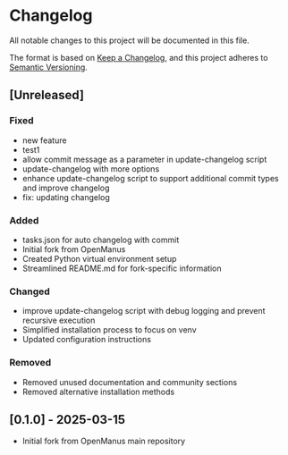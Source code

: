 # Changelog

All notable changes to this project will be documented in this file.

The format is based on [Keep a Changelog](https://keepachangelog.com/en/1.0.0/),
and this project adheres to [Semantic Versioning](https://semver.org/spec/v2.0.0.html).

## [Unreleased]

### Fixed
- new feature
- test1
- allow commit message as a parameter in update-changelog script
- update-changelog  with more options
- enhance update-changelog script to support additional commit types and improve changelog
- fix: updating changelog

### Added
- tasks.json for auto changelog with commit
- Initial fork from OpenManus
- Created Python virtual environment setup
- Streamlined README.md for fork-specific information

### Changed
- improve update-changelog script with debug logging and prevent recursive execution
- Simplified installation process to focus on venv
- Updated configuration instructions

### Removed
- Removed unused documentation and community sections
- Removed alternative installation methods


## [0.1.0] - 2025-03-15
- Initial fork from OpenManus main repository

